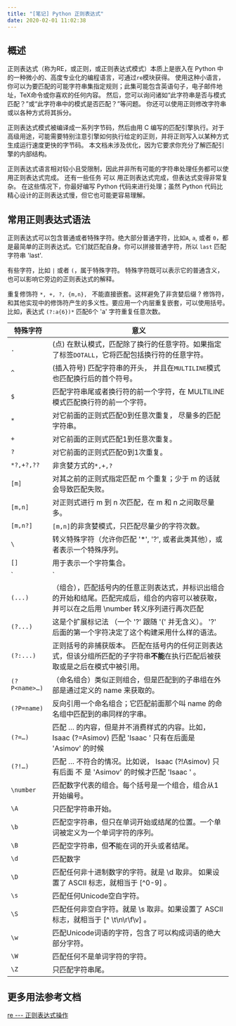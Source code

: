 ```yaml
---
title: "[笔记] Python 正则表达式"
date: 2020-02-01 11:02:38
---
```

## 概述
正则表达式（称为RE，或正则，或正则表达式模式）本质上是嵌入在 Python 中的一种微小的、高度专业化的编程语言，可通过`re`模块获得。 使用这种小语言，你可以为要匹配的可能字符串集指定规则；此集可能包含英语句子，电子邮件地址，TeX命令或你喜欢的任何内容。 然后，您可以询问诸如“此字符串是否与模式匹配？”或“此字符串中的模式是否匹配？”等问题。 你还可以使用正则修改字符串或以各种方式将其拆分。
<!--more-->
正则表达式模式被编译成一系列字节码，然后由用 C 编写的匹配引擎执行。对于高级用途，可能需要特别注意引擎如何执行给定的正则，并将正则写入以某种方式生成运行速度更快的字节码。 本文档未涉及优化，因为它要求你充分了解匹配引擎的内部结构。

正则表达式语言相对较小且受限制，因此并非所有可能的字符串处理任务都可以使用正则表达式完成。 还有一些任务 可以 用正则表达式完成，但表达式变得非常复杂。 在这些情况下，你最好编写 Python 代码来进行处理；虽然 Python 代码比精心设计的正则表达式慢，但它也可能更容易理解。

## 常用正则表达式语法

正则表达式可以包含普通或者特殊字符。绝大部分普通字符，比如`A`, `a`, 或者 `0`，都是最简单的正则表达式。它们就匹配自身。你可以拼接普通字符，所以 `last` 匹配字符串 'last'. 

有些字符，比如 `|` 或者 `(`，属于特殊字符。 特殊字符既可以表示它的普通含义， 也可以影响它旁边的正则表达式的解释。

重复修饰符 `*, +, ?, {m,n}, ` 不能直接嵌套。这样避免了非贪婪后缀 ? 修饰符，和其他实现中的修饰符产生的多义性。要应用一个内层重复嵌套，可以使用括号。 比如，表达式 `(?:a{6})*` 匹配6个 'a' 字符重复任意次数。

| 特殊字符   | 意义   |
|----|----|
|`.`   |(点) 在默认模式，匹配除了换行的任意字符。如果指定了标签`DOTALL`，它将匹配包括换行符的任意字符。|
|`^`   |(插入符号) 匹配字符串的开头， 并且在`MULTILINE`模式也匹配换行后的首个符号。|
|`$`|匹配字符串尾或者换行符的前一个字符，在 MULTILINE 模式匹配换行符的前一个字符。 |
|`*`|对它前面的正则式匹配0到任意次重复， 尽量多的匹配字符串。|
|`+`|对它前面的正则式匹配1到任意次重复。|
|`?`|对它前面的正则式匹配0到1次重复。|
|`*?,+?,??`|非贪婪方式的`*,+,?`|
|`[m]`|对其之前的正则式指定匹配 m 个重复；少于 m 的话就会导致匹配失败。|
|`[m,n]`|对正则式进行 m 到 n 次匹配，在 m 和 n 之间取尽量多。|
|`[m,n?]`|`[m,n]`的非贪婪模式，只匹配尽量少的字符次数。|
|`\`|转义特殊字符（允许你匹配 '*', '?', 或者此类其他），或者表示一个特殊序列。|
|`[]`|用于表示一个字符集合。|
|`|`|或，创建一个正则表达式，匹配 A 或者 B. 任意个正则表达式可以用 '|' 连接。它也可以在组合（见下列）内使用。|
|`(...)`|（组合），匹配括号内的任意正则表达式，并标识出组合的开始和结尾。匹配完成后，组合的内容可以被获取，并可以在之后用 \number 转义序列进行再次匹配|
|`(?...)`|这是个扩展标记法 （一个 '?' 跟随 '(' 并无含义）。 '?' 后面的第一个字符决定了这个构建采用什么样的语法。||
|`(?:...)`|正则括号的非捕获版本。 匹配在括号内的任何正则表达式，但该分组所匹配的子字符串**不能**在执行匹配后被获取或是之后在模式中被引用。|
|`(?P<name>…)`|（命名组合）类似正则组合，但是匹配到的子串组在外部是通过定义的 name 来获取的。|
|`(?P=name)`|反向引用一个命名组合；它匹配前面那个叫 name 的命名组中匹配到的串同样的字串。|
|`(?=…)`|匹配 … 的内容，但是并不消费样式的内容。比如， Isaac (?=Asimov) 匹配 'Isaac ' 只有在后面是 'Asimov' 的时候|
|`(?!…)`|匹配 … 不符合的情况。比如说， Isaac (?!Asimov) 只有后面 不 是 'Asimov' 的时候才匹配 'Isaac ' 。|
|`\number`|匹配数字代表的组合。每个括号是一个组合，组合从1开始编号。|
|`\A`|只匹配字符串开始。|
|`\b`|匹配空字符串，但只在单词开始或结尾的位置。一个单词被定义为一个单词字符的序列。|
|`\B`|匹配空字符串，但**不**能在词的开头或者结尾。|
|`\d`|匹配数字|
|`\D`|匹配任何非十进制数字的字符。就是 \d 取非。 如果设置了 ASCII 标志，就相当于 [^0-9] 。|
|`\s`|匹配任何Unicode空白字符。|
|`\S`|匹配任何非空白字符。就是 \s 取非。如果设置了 ASCII 标志，就相当于 [^ \t\n\r\f\v] 。|
|`\w`|匹配Unicode词语的字符，包含了可以构成词语的绝大部分字符。|
|`\W`|匹配任何不是单词字符的字符。|
|`\Z`|只匹配字符串尾。|

## 更多用法参考文档
[re --- 正则表达式操作](https://docs.python.org/zh-cn/3/library/re.html#re-syntax)
